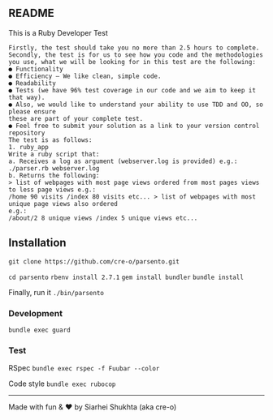 ## README

This is a Ruby Developer Test

```Before you start coding (and let’s be honest, we know that’s what you want to do), please read the following.
Firstly, the test should take you no more than 2.5 hours to complete.
Secondly, the test is for us to see how you code and the methodologies you use, what we will be looking for in this test are the following:
● Functionality
● Efficiency – We like clean, simple code.
● Readability
● Tests (we have 96% test coverage in our code and we aim to keep it that way).
● Also, we would like to understand your ability to use TDD and OO, so please ensure
these are part of your complete test.
● Feel free to submit your solution as a link to your version control repository
The test is as follows:
1. ruby_app
Write a ruby script that:
a. Receives a log as argument (webserver.log is provided) e.g.: ./parser.rb webserver.log
b. Returns the following:
> list of webpages with most page views ordered from most pages views to less page views e.g.:
/home 90 visits /index 80 visits etc... > list of webpages with most unique page views also ordered
e.g.:
/about/2 8 unique views /index 5 unique views etc...
```

## Installation
`git clone https://github.com/cre-o/parsento.git`

`cd parsento`
`rbenv install 2.7.1` 
`gem install bundler`
`bundle install`

Finally, run it `./bin/parsento`

### Development
`bundle exec guard`

### Test
RSpec
`bundle exec rspec -f Fuubar --color`

Code style
`bundle exec rubocop`

 
-----

Made with fun & :heart:
by Siarhei Shukhta (aka cre-o)
